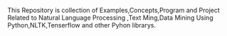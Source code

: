 This Repository is collection of Examples,Concepts,Program and Project Related to Natural Language Processing ,Text Ming,Data Mining
Using Python,NLTK,Tenserflow and other Pyhon librarys.